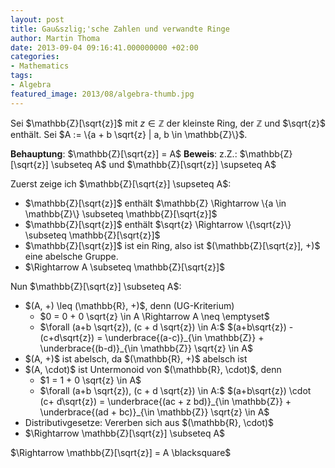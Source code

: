 ```yaml
---
layout: post
title: Gau&szlig;'sche Zahlen und verwandte Ringe
author: Martin Thoma
date: 2013-09-04 09:16:41.000000000 +02:00
categories:
- Mathematics
tags:
- Algebra
featured_image: 2013/08/algebra-thumb.jpg
---
```

Sei $\mathbb{Z}[\sqrt{z}]$ mit $z \in \mathbb{Z}$ der kleinste Ring, der $\mathbb{Z}$ und $\sqrt{z}$ enthält.
Sei $A := \{a + b \sqrt{z} | a, b \in \mathbb{Z}\}$.

<strong>Behauptung</strong>: $\mathbb{Z}[\sqrt{z}] = A$
<strong>Beweis</strong>: z.Z.: $\mathbb{Z}[\sqrt{z}] \subseteq A$ und $\mathbb{Z}[\sqrt{z}] \supseteq A$

Zuerst zeige ich $\mathbb{Z}[\sqrt{z}] \supseteq A$:

<ul>
<li>$\mathbb{Z}[\sqrt{z}]$ enthält $\mathbb{Z} \Rightarrow \{a \in \mathbb{Z}\} \subseteq \mathbb{Z}[\sqrt{z}]$</li>
<li>$\mathbb{Z}[\sqrt{z}]$ enthält $\sqrt{z} \Rightarrow \{\sqrt{z}\} \subseteq \mathbb{Z}[\sqrt{z}]$</li>
<li>$\mathbb{Z}[\sqrt{z}]$ ist ein Ring, also ist $(\mathbb{Z}[\sqrt{z}], +)$ eine abelsche Gruppe.</li>
<li>$\Rightarrow A \subseteq \mathbb{Z}[\sqrt{z}]$</li>
</ul>

Nun $\mathbb{Z}[\sqrt{z}] \subseteq A$:
<ul>
<li>$(A, +) \leq (\mathbb{R}, +)$, denn (UG-Kriterium)
  <ul>
    <li>$0 = 0 + 0 \sqrt{z} \in A \Rightarrow A \neq \emptyset$</li>
    <li>$\forall (a+b \sqrt{z}), (c + d \sqrt{z}) \in A:$ $(a+b\sqrt{z}) - (c+d\sqrt{z}) = \underbrace{(a-c)}_{\in \mathbb{Z}} + \underbrace{(b-d)}_{\in \mathbb{Z}} \sqrt{z} \in A$</li>
  </ul>
</li>
<li>$(A, +)$ ist abelsch, da $(\mathbb{R}, +)$ abelsch ist</li>
<li>$(A, \cdot)$ ist Untermonoid von $(\mathbb{R}, \cdot)$, denn
  <ul>
    <li>$1 = 1 + 0 \sqrt{z} \in A$</li>
    <li>$\forall (a+b \sqrt{z}), (c + d \sqrt{z}) \in A:$ 
        $(a+b\sqrt{z}) \cdot (c+ d\sqrt{z}) = \underbrace{(ac + z bd)}_{\in \mathbb{Z}} + \underbrace{(ad + bc)}_{\in \mathbb{Z}} \sqrt{z} \in A$</li>
  </ul>
</li>
<li>Distributivgesetze: Vererben sich aus $(\mathbb{R}, \cdot)$</li>
<li>$\Rightarrow \mathbb{Z}[\sqrt{z}] \subseteq A$</li>
</ul>

$\Rightarrow \mathbb{Z}[\sqrt{z}] = A \blacksquare$
